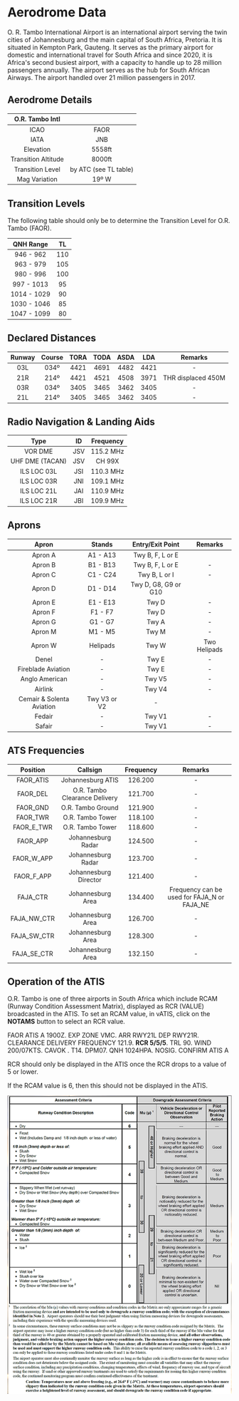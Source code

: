 # Aerodrome Data
O. R. Tambo International Airport is an international airport serving the twin cities of Johannesburg and the main capital of South Africa, Pretoria. It is situated in Kempton Park, Gauteng. It serves as the primary airport for domestic and international travel for South Africa and since 2020, it is Africa's second busiest airport, with a capacity to handle up to 28 million passengers annually. The airport serves as the hub for South African Airways. The airport handled over 21 million passengers in 2017. 


## Aerodrome Details

|  O.R. Tambo Intl   |                           |
| :---------: | :----------------------------------: |
| ICAO | FAOR |
| IATA | JNB |
| Elevation | 5558ft |
| Transition Altitude | 8000ft |
| Transition Level | by ATC (see TL table) |
| Mag Variation | 19º W |

## Transition Levels

The following table should only be to determine the Transition Level for O.R. Tambo (FAOR).

| QNH Range | TL |
| :---------: | :---------: |
| 946 - 962 | 110 |
| 963 - 979 | 105 |
| 980 - 996 | 100 |
| 997 - 1013 | 95 |
| 1014 - 1029 | 90 |
| 1030 - 1046 | 85 |
| 1047 - 1099 | 80 |

## Declared Distances

| Runway | Course | TORA | TODA | ASDA | LDA | Remarks |
| :---------: | :---------: | :---------: | :---------: | :---------: | :---------: | :---------: |
| 03L    | 034º    | 4421     | 4691     | 4482     | 4421    | - |
| 21R    | 214º    | 4421     | 4521     | 4508     | 3971    | THR displaced 450M |
| 03R    | 034º    | 3405     | 3465     | 3462     | 3405    | - |
| 21L    | 214º    | 3405     | 3465     | 3462     | 3405    | - |

## Radio Navigation & Landing Aids

| Type | ID | Frequency | 
| :---------: | :---------: | :---------: |
| VOR DME | JSV | 115.2 MHz |
| UHF DME (TACAN) | JSV | CH 99X |
| ILS LOC 03L | JSI | 110.3 MHz |
| ILS LOC 03R | JNI | 109.1 MHz |
| ILS LOC 21L | JAI | 110.9 MHz |
| ILS LOC 21R | JBI | 109.9 MHz |

## Aprons 

| Apron | Stands | Entry/Exit Point | Remarks |
| :---------: | :---------: | :---------: | :---------: |
| Apron A | A1 - A13 | Twy B, F, L or E     |        |
| Apron B | B1 - B13 | Twy B, F, L or E     | -                                     |
| Apron C | C1 - C24 | Twy B, L or I        | -                                     |
| Apron D | D1 - D14 | Twy D, G8, G9 or G10 | |
| Apron E | E1 - E13 | Twy D                | -                                     |
| Apron F | F1 - F7  | Twy D                | -                                     |
| Apron G | G1 - G7  | Twy A                | -                                     |
| Apron M | M1 - M5  | Twy M                | -                                     |
| Apron W | Helipads | Twy W                | Two Helipads                          |
| Denel | -        | Twy E                | -                                     |
| Fireblade Aviation | -        | Twy E                | -                                     |
| Anglo American | -        | Twy V5               | -                                     |
| Airlink | -        | Twy V4               | -                                     |
| Cemair & Solenta Aviation | Twy V3 or V2         | -                                     |
| Fedair | -        | Twy V1               | -                                     |
| Safair | -        | Twy V1               | -                                     |



## ATS Frequencies

| Position    | Callsign              | Frequency | Remarks             |
| :---------: | :---------: | :---------: | :---------: |
| FAOR_ATIS   | Johannesburg ATIS     | 126.200   | -                   |
| FAOR_DEL    | O.R. Tambo Clearance Delivery    | 121.700   | -                   |
| FAOR_GND    | O.R. Tambo Ground       | 121.900   | -                   |
| FAOR_TWR    | O.R. Tambo Tower    | 118.100   | -                   |
| FAOR_E_TWR  | O.R. Tambo Tower    | 118.600   | - |
| FAOR_APP    | Johannesburg Radar  | 124.500   | -                   |
| FAOR_W_APP    | Johannesburg Radar  | 123.700   | -                   |
| FAOR_F_APP  | Johannesburg Director | 121.400   | -                   |
| FAJA_CTR    | Johannesburg Area     | 134.400   | Frequency can be used for FAJA_N or FAJA_NE |
| FAJA_NW_CTR    | Johannesburg Area     | 126.700   | -                   |
| FAJA_SW_CTR    | Johannesburg Area     | 128.300   | -                   |
| FAJA_SE_CTR    | Johannesburg Area     | 132.150   | -                   |

## Operation of the ATIS
O.R. Tambo is one of three airports in South Africa which include RCAM (Runway Condition Assessment Matrix), displayed as RCR (VALUE) broadcasted in the ATIS. To set an RCAM value, in vATIS, click on the **NOTAMS** button to select an RCR value.

FAOR ATIS A 1900Z. EXP ZONE VMC. ARR RWY21L DEP RWY21R. CLEARANCE DELIVERY FREQUENCY 121.9. **RCR 5/5/5**. TRL 90. WIND 200/07KTS. CAVOK . T14. DPM07. QNH 1024HPA. NOSIG. CONFIRM ATIS A

RCR should only be displayed in the ATIS once the RCR drops to a value of 5 or lower.

If the RCAM value is 6, then this should not be displayed in the ATIS.

![alt text](rcam.png)